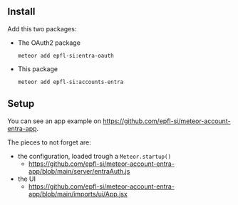 ## Install
Add this two packages:
- The OAuth2 package
    ```
    meteor add epfl-si:entra-oauth
    ```
- This package
    ```
    meteor add epfl-si:accounts-entra
    ```

## Setup

You can see an app example on https://github.com/epfl-si/meteor-account-entra-app.

The pieces to not forget are:
- the configuration, loaded trough a `Meteor.startup()`
    - https://github.com/epfl-si/meteor-account-entra-app/blob/main/server/entraAuth.js
- the UI
    - https://github.com/epfl-si/meteor-account-entra-app/blob/main/imports/ui/App.jsx
